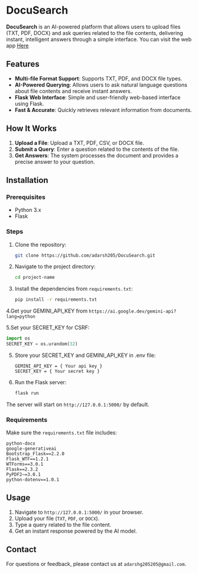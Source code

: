 # DocuSearch

**DocuSearch** is an AI-powered platform that allows users to upload files (TXT, PDF, DOCX) and ask queries related to the file contents, delivering instant, intelligent answers through a simple interface. You can visit the web app [Here](https://docusearch.onrender.com)

## Features
- **Multi-file Format Support**: Supports TXT, PDF, and DOCX file types.
- **AI-Powered Querying**: Allows users to ask natural language questions about file contents and receive instant answers.
- **Flask Web Interface**: Simple and user-friendly web-based interface using Flask.
- **Fast & Accurate**: Quickly retrieves relevant information from documents.

## How It Works
1. **Upload a File**: Upload a TXT, PDF, CSV, or DOCX file.
2. **Submit a Query**: Enter a question related to the contents of the file.
3. **Get Answers**: The system processes the document and provides a precise answer to your question.

## Installation

### Prerequisites
- Python 3.x
- Flask

### Steps
1. Clone the repository:
   ```bash
   git clone https://github.com/adarsh205/DocuSearch.git
   ```
   
2. Navigate to the project directory:
   ```bash 
   cd project-name
   ```
   
3. Install the dependencies from `requirements.txt`:
   ```bash 
   pip install -r requirements.txt
   ```
   
4.Get your GEMINI_API_KEY from `https://ai.google.dev/gemini-api?lang=python`

5.Set your SECRET_KEY for CSRF:
   ```python
   import os
   SECRET_KEY = os.urandom(32)
   ```
   
5. Store your SECRET_KEY and GEMINI_API_KEY in .env file:
   ```plaintext
   GEMINI_API_KEY = { Your api key }
   SECRET_KEY = { Your secret key }
   ```
   
6. Run the Flask server:
   ```bash 
   flask run
   ```
   
The server will start on `http://127.0.0.1:5000/` by default.

### Requirements
Make sure the `requirements.txt` file includes:
```plaintext
python-docx
google-generativeai
Bootstrap_Flask==2.2.0
Flask_WTF==1.2.1
WTForms==3.0.1
Flask==2.3.2
PyPDF2~=3.0.1
python-dotenv==1.0.1
```

## Usage
1. Navigate to `http://127.0.0.1:5000/` in your browser.
2. Upload your file (`TXT`, `PDF`, or `DOCX`).
3. Type a query related to the file content.
4. Get an instant response powered by the AI model.
   
## Contact

For questions or feedback, please contact us at `adarshg205205@gmail.com`.
